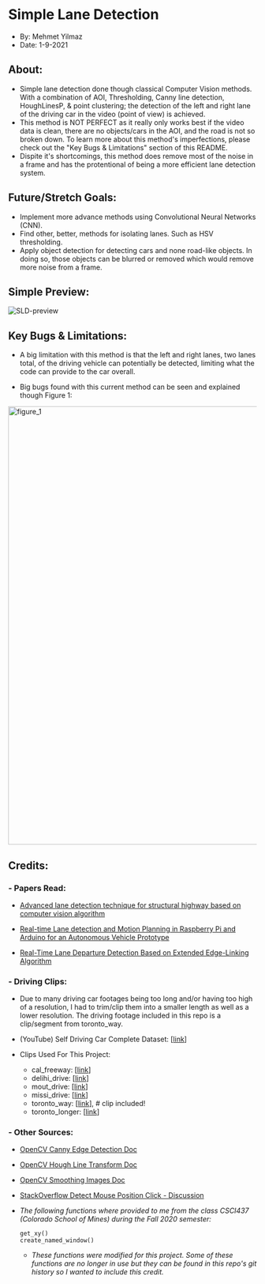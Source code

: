 # Simple Lane Detection
- By: Mehmet Yilmaz
- Date: 1-9-2021


## About:
- Simple lane detection done though classical Computer Vision methods. With a combination of AOI, Thresholding, Canny line detection, HoughLinesP, & point clustering; the detection of the left and right lane of the driving car in the video (point of view) is achieved.
- This method is NOT PERFECT as it really only works best if the video data is clean, there are no objects/cars in the AOI, and the road is not so broken down. To learn more about this method's imperfections, please check out the "Key Bugs & Limitations" section of this README.
- Dispite it's shortcomings, this method does remove most of the noise in a frame and has the protentional of being a more efficient lane detection system.

## Future/Stretch Goals:
- Implement more advance methods using Convolutional Neural Networks (CNN).
- Find other, better, methods for isolating lanes. Such as HSV thresholding.
- Apply object detection for detecting cars and none road-like objects. In doing so, those objects can be blurred or removed which would remove more noise from a frame.

## Simple Preview:
![SLD-preview](https://user-images.githubusercontent.com/15916367/102777441-d335e700-434d-11eb-8f0b-a4ec1089d4dd.gif)

## Key Bugs & Limitations:
- A big limitation with this method is that the left and right lanes, two lanes total, of the driving vehicle can potentially be detected, limiting what the code can provide to the car overall.

- Big bugs found with this current method can be seen and explained though Figure 1:
<img width="887" alt="figure_1" src="https://user-images.githubusercontent.com/15916367/103167390-07932280-47e8-11eb-830c-9c66a1dc8ada.png">

## Credits:

### - Papers Read:
- [Advanced lane detection technique for structural highway based on computer vision algorithm](https://www.sciencedirect.com/science/article/pii/S2214785320373302?casa_token=M4ZoLzeJwx4AAAAA:ukSK4iSWKjdMNAMMDgsUf315ZNYUahOzGfoExKCEooWribsMTM6Jo-9V-C4EwBglgmOa69tYquA)

- [Real-time Lane detection and Motion Planning in Raspberry Pi and Arduino for an Autonomous Vehicle Prototype](https://arxiv.org/pdf/2009.09391.pdf)

- [Real-Time Lane Departure Detection Based on Extended Edge-Linking Algorithm](https://ieeexplore.ieee.org/document/5489518)

### - Driving Clips:
- Due to many driving car footages being too long and/or having too high of a resolution, I had to trim/clip them into a smaller length as well as a lower resolution. The driving footage included in this repo is a clip/segment from toronto_way.

- (YouTube) Self Driving Car Complete Dataset: [[link](https://www.youtube.com/playlist?list=PLUop7b1Q1uZkv5__d2yPZG1cAXcelata8)]

- Clips Used For This Project:
	- cal_freeway: [[link](https://www.youtube.com/watch?v=eoXguTDnnHM)]
	- delihi_drive: [[link](https://www.youtube.com/watch?v=UjCFTNhZGeo&list=PLUop7b1Q1uZkv5__d2yPZG1cAXcelata8&index=89)]
	- mout_drive: [[link](https://www.youtube.com/watch?v=pvUj2M-wRHQ)]
	- missi_drive: [[link](https://www.youtube.com/watch?v=isJlndP8V9g&list=PLUop7b1Q1uZkv5__d2yPZG1cAXcelata8&index=18)]
	- toronto_way: [[link](https://www.youtube.com/watch?v=uHusTBlqlZI)], # clip included!
	- toronto_longer: [[link](https://www.youtube.com/watch?v=uHusTBlqlZI)]

### - Other Sources:
- [OpenCV Canny Edge Detection Doc](https://opencv-python-tutroals.readthedocs.io/en/latest/py_tutorials/py_imgproc/py_canny/py_canny.html)
- [OpenCV Hough Line Transform Doc](https://opencv-python-tutroals.readthedocs.io/en/latest/py_tutorials/py_imgproc/py_houghlines/py_houghlines.html)
- [OpenCV Smoothing Images Doc](https://opencv-python-tutroals.readthedocs.io/en/latest/py_tutorials/py_imgproc/py_filtering/py_filtering.html)
- [StackOverflow Detect Mouse Position Click - Discussion](https://stackoverflow.com/questions/28327020/opencv-detect-mouse-position-clicking-over-a-picture)
-   *The following functions where provided to me from the class CSCI437 (Colorado School of Mines) during the Fall 2020 semester:*

        get_xy()
		create_named_window()

	- *These functions were modified for this project. Some of these functions are no longer in use but they can be found in this repo's git history so I wanted to include this credit.*

